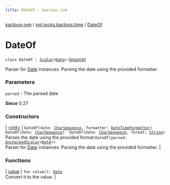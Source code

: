 ```yaml
---
title: DateOf - kactoos-jvm
---
```


[kactoos-jvm](../../index.html) / [nnl.rocks.kactoos.time](../index.html) / [DateOf](./index.html)

# DateOf

`class DateOf : `[`Scalar`](../../nnl.rocks.kactoos/-scalar/index.html)`<`[`Date`](http://docs.oracle.com/javase/8/docs/api/java/util/Date.html)`>` [(source)](https://github.com/neonailol/kactoos/blob/master/kactoos-jvm/src/main/kotlin/nnl/rocks/kactoos/time/DateOf.kt#L18)

Parser for [Date](http://docs.oracle.com/javase/8/docs/api/java/util/Date.html) instances.
Parsing the date using the provided formatter.

### Parameters

`parsed` - The parsed date

**Since**
0.27

### Constructors

| [&lt;init&gt;](-init-.html) | `DateOf(date: `[`CharSequence`](https://kotlinlang.org/api/latest/jvm/stdlib/kotlin/-char-sequence/index.html)`, formatter: `[`DateTimeFormatter`](http://docs.oracle.com/javase/8/docs/api/java/time/format/DateTimeFormatter.html)`)`<br>`DateOf(date: `[`CharSequence`](https://kotlinlang.org/api/latest/jvm/stdlib/kotlin/-char-sequence/index.html)`)``DateOf(date: `[`CharSequence`](https://kotlinlang.org/api/latest/jvm/stdlib/kotlin/-char-sequence/index.html)`, format: `[`String`](https://kotlinlang.org/api/latest/jvm/stdlib/kotlin/-string/index.html)`)`<br>Parses the date using the provided format.`DateOf(parsed: `[`UncheckedScalar`](../../nnl.rocks.kactoos.scalar/-unchecked-scalar/index.html)`<`[`Date`](http://docs.oracle.com/javase/8/docs/api/java/util/Date.html)`>)`<br>Parser for [Date](http://docs.oracle.com/javase/8/docs/api/java/util/Date.html) instances. Parsing the date using the provided formatter. |

### Functions

| [value](value.html) | `fun value(): `[`Date`](http://docs.oracle.com/javase/8/docs/api/java/util/Date.html)<br>Convert it to the value. |

